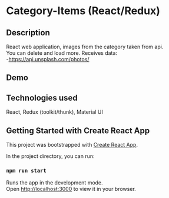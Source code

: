 # Category-Items (React/Redux)

## Description
React web application, images from the category taken from api. <br> You can delete and load more.
Receives data:<br>
-https://api.unsplash.com/photos/ <br>


## Demo


## Technologies used
React, Redux (toolkit/thunk), Material UI


## Getting Started with Create React App
This project was bootstrapped with [Create React App](https://github.com/facebook/create-react-app).

In the project directory, you can run:
### `npm run start`
Runs the app in the development mode.\
Open [http://localhost:3000](http://localhost:3000) to view it in your browser.
